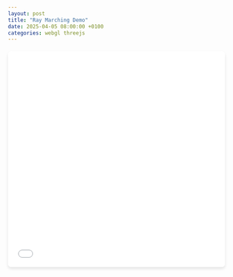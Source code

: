 ```yaml
---
layout: post
title: "Ray Marching Demo"
date: 2025-04-05 08:00:00 +0100
categories: webgl threejs
---
```

<div class="project-container">
  <iframe src="/assets/threejsProjects/ray-marching/index.html" width="100%" height="500px" frameborder="0"></iframe>
</div>

<style>
.project-container {
  width: 100%;
  margin: 20px 0;
  border-radius: 8px;
  overflow: hidden;
  box-shadow: 0 4px 6px rgba(0, 0, 0, 0.1);
}
</style>


